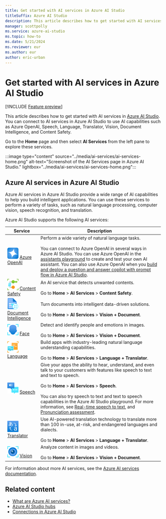 ```yaml
---
title: Get started with AI services in Azure AI Studio
titleSuffix: Azure AI Studio
description: This article describes how to get started with AI services in Azure AI Studio.
manager: scottpolly
ms.service: azure-ai-studio
ms.topic: how-to
ms.date: 5/21/2024
ms.reviewer: eur
ms.author: eur
author: eric-urban
---
```


# Get started with AI services in Azure AI Studio

[!INCLUDE [Feature preview](../includes/feature-preview.md)]

This article describes how to get started with AI services in [Azure AI Studio](https://ai.azure.com). You can connect to AI services in Azure AI Studio to use AI capabilities such as Azure OpenAI, Speech, Language, Translator, Vision, Document Intelligence, and Content Safety.

Go to the **Home** page and then select **AI Services** from the left pane to explore these services.

:::image type="content" source="../media/ai-services/ai-services-home.png" alt-text="Screenshot of the AI Services page in Azure AI Studio." lightbox="../media/ai-services/ai-services-home.png":::

## Azure AI services in Azure AI Studio

Azure AI services in Azure AI Studio provide a wide range of AI capabilities to help you build intelligent applications. You can use these services to perform a variety of tasks, such as natural language processing, computer vision, speech recognition, and translation.

Azure AI Studio supports the following AI services:

| Service | Description |
| --- | --- |
| ![Azure OpenAI Service icon](../../ai-services/media/service-icons/azure-openai.svg) [Azure OpenAI](../../ai-services/openai/index.yml) | Perform a wide variety of natural language tasks.<br/><br/>You can connect to Azure OpenAI in several ways in Azure AI Studio. You can use Azure OpenAI in the [assistants playground](../quickstarts/assistants.md) to create and test your own AI assistant. You can also use Azure OpenAI when you [build and deploy a question and answer copilot with prompt flow in Azure AI Studio](../tutorials/deploy-copilot-ai-studio.md).  |
| ![Content Safety icon](../../ai-services/media/service-icons/content-safety.svg) [Content Safety](../../ai-services/content-safety/index.yml) | An AI service that detects unwanted contents.<br/><br/>Go to **Home** > **AI Services** > **Content Safety**. |
| ![Document Intelligence icon](../../ai-services/media/service-icons/document-intelligence.svg) [Document Intelligence](../../ai-services/document-intelligence/index.yml) | Turn documents into intelligent data-driven solutions.<br/><br/>Go to **Home** > **AI Services** > **Vision + Document**. |
| ![Face icon](../../ai-services/media/service-icons/face.svg) [Face](../../ai-services/computer-vision/overview-identity.md) | Detect and identify people and emotions in images.<br/><br/>Go to **Home** > **AI Services** > **Vision + Document**. |
| ![Language icon](../../ai-services/media/service-icons/language.svg) [Language](../../ai-services/language-service/index.yml) | Build apps with industry-leading natural language understanding capabilities.<br/><br/>Go to **Home** > **AI Services** > **Language + Translator**. |
| ![Speech icon](../../ai-services/media/service-icons/speech.svg) [Speech](../../ai-services/speech-service/index.yml) | Give your apps the ability to hear, understand, and even talk to your customers with features like speech to text and text to speech.<br/><br/>Go to **Home** > **AI Services** > **Speech**.<br/><br/>You can also try speech to text and text to speech capabilities in the Azure AI Studio playground. For more information, see [Real-time speech to text](../../ai-services/speech-service/get-started-speech-to-text.md?context=/azure/ai-studio/context/context), and [Pronunciation assessment](../../ai-services/speech-service/pronunciation-assessment-tool.md?context=/azure/ai-studio/context/context). |
| ![Translator icon](../../ai-services/media/service-icons/translator.svg) [Translator](../../ai-services/translator/index.yml) | Use AI-powered translation technology to translate more than 100 in-use, at-risk, and endangered languages and dialects.<br/><br/>Go to **Home** > **AI Services** > **Language + Translator**. |
| ![Vision icon](../../ai-services/media/service-icons/vision.svg) [Vision](../../ai-services/computer-vision/index.yml) | Analyze content in images and videos.<br/><br/>Go to **Home** > **AI Services** > **Vision + Document**. |

For information about more AI services, see the [Azure AI services documentation](../../ai-services/index.yml).

## Related content

- [What are Azure AI services?](../../ai-services/what-are-ai-services.md?context=/azure/ai-studio/context/context)
- [Azure AI Studio hubs](../concepts/ai-resources.md)
- [Connections in Azure AI Studio](../concepts/connections.md)